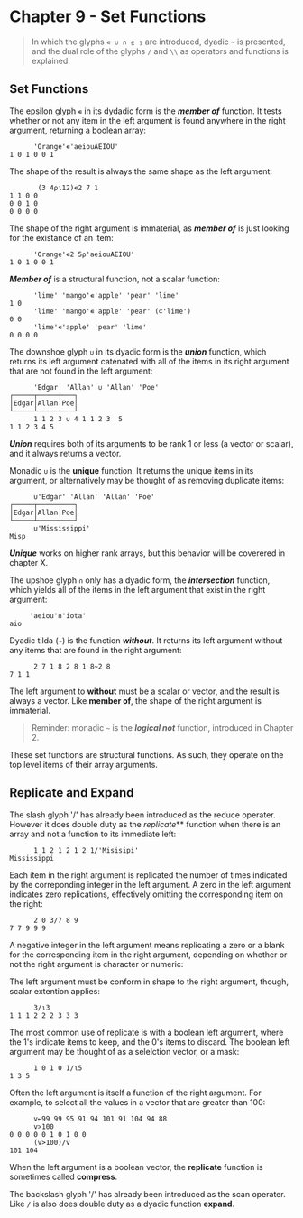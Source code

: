 # Chapter 9 -  Set Functions

> In which the glyphs `∊ ∪ ∩ ⍷ ⍸` are introduced, dyadic `~` is presented,
> and the dual role of the glyphs `/` and `\\` as operators and functions is explained.


## Set Functions

The epsilon glyph `∊` in its dydadic form is the ***member of*** function. It tests
whether or not any item in the left argument is found anywhere in the right argument,
returning a boolean array:

~~~
      'Orange'∊'aeiouAEIOU'
1 0 1 0 0 1
~~~

The shape of the result is always the same shape as the left argument:  

~~~
       (3 4⍴⍳12)∊2 7 1
1 1 0 0
0 0 1 0
0 0 0 0                                                                      
~~~

The shape of the right argument is immaterial, as ***member of*** is just looking for the existance
of an item:

~~~
      'Orange'∊2 5⍴'aeiouAEIOU'
1 0 1 0 0 1
~~~

***Member of*** is a structural function, not a scalar function:

~~~
      'lime' 'mango'∊'apple' 'pear' 'lime'  
1 0
      'lime' 'mango'∊'apple' 'pear' (⊂'lime')  
0 0
      'lime'∊'apple' 'pear' 'lime'  
0 0 0 0
~~~

The downshoe glyph `∪` in its dyadic form is the ***union*** function, which returns
its left argument catenated with all of the items in its right argument that are not found
in the left argument:

~~~
      'Edgar' 'Allan' ∪ 'Allan' 'Poe'
┌─────┬─────┬───┐
│Edgar│Allan│Poe│
└─────┴─────┴───┘
      1 1 2 3 ∪ 4 1 1 2 3  5
1 1 2 3 4 5
~~~

***Union*** requires both of its arguments to be rank 1 or less (a vector or scalar),
and it always returns a vector. 

Monadic `∪` is the **unique** function. It returns the unique items in its argument,
or alternatively may be thought of as removing duplicate items:  

~~~
      ∪'Edgar' 'Allan' 'Allan' 'Poe'
┌─────┬─────┬───┐
│Edgar│Allan│Poe│
└─────┴─────┴───┘
      ∪'Mississippi'
Misp
~~~

***Unique*** works on higher rank arrays, but this behavior will be coverered in chapter X.

The upshoe glyph `∩` only has a dyadic form, the ***intersection*** function, which yields
all of the items in the left argument that exist in the right argument:

~~~
     'aeiou'∩'iota'
aio
~~~ 

Dyadic tilda (`~`) is the function ***without***. It returns its left argument without any
items that are found in the right argument: 

~~~
      2 7 1 8 2 8 1 8~2 8
7 1 1

~~~

The left argument to **without** must be a scalar or vector, and the result is always a vector.
Like **member of**, the shape of the right argument is immaterial.

> Reminder: monadic `~` is the ***logical not*** function, introduced in Chapter 2.

These set functions are structural functions. As such, they operate on the top level items of their
array arguments.  

## Replicate and Expand

The slash glyph '/' has already been introduced as the reduce operater. However it does
double duty as the *replicate*** function when there is an array and 
not a function to its immediate left:

~~~
      1 1 2 1 2 1 2 1/'Misisipi'
Mississippi
~~~

Each item in the right argument is replicated the number of times indicated by the correponding
integer in the left argument. A zero in the left argument indicates zero replications, effectively
omitting the corresponding item on the right:

~~~
      2 0 3/7 8 9
7 7 9 9 9
~~~

A negative integer in the left argument means replicating a zero or a blank for the corresponding 
item in the right argument, depending on whether or not the right argument is character or numeric:

  
The left argument must be conform in shape to the right argument,
though, scalar extention applies:

~~~
      3/⍳3
1 1 1 2 2 2 3 3 3
~~~

The most common use of replicate is with a boolean left argument, where the 1's indicate
items to keep, and the 0's items to discard. The boolean left argument may be thought of 
as a selelction vector, or a mask:

~~~
      1 0 1 0 1/⍳5
1 3 5
~~~

Often the left argument is itself a function of the right argument.
For example, to select all the values in a vector that are greater
than 100:

~~~
      v←99 99 95 91 94 101 91 104 94 88
      v>100
0 0 0 0 0 1 0 1 0 0
      (v>100)/v
101 104
~~~
         
When the left argument is a boolean vector, the **replicate** function is sometimes 
called **compress**.

The backslash glyph '/' has already been introduced as the scan operater. Like `/` is also 
does double duty as a dyadic function **expand**.





